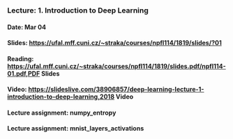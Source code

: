 ### Lecture: 1. Introduction to Deep Learning
#### Date: Mar 04
#### Slides: https://ufal.mff.cuni.cz/~straka/courses/npfl114/1819/slides/?01
#### Reading: https://ufal.mff.cuni.cz/~straka/courses/npfl114/1819/slides.pdf/npfl114-01.pdf,PDF Slides
#### Video: https://slideslive.com/38906857/deep-learning-lecture-1-introduction-to-deep-learning,2018 Video
#### Lecture assignment: numpy_entropy
#### Lecture assignment: mnist_layers_activations
